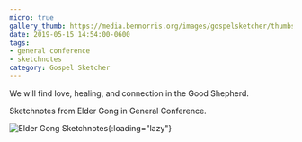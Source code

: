 ```yaml
---
micro: true
gallery_thumb: https://media.bennorris.org/images/gospelsketcher/thumbs/apr-19-gong.jpg
date: 2019-05-15 14:54:00-0600
tags:
- general conference
- sketchnotes
category: Gospel Sketcher
---
```


We will find love, healing, and connection in the Good Shepherd.

Sketchnotes from Elder Gong in General Conference.

![Elder Gong Sketchnotes](https://media.bennorris.org/images/gospelsketcher/general-conference/apr-2019/apr-19-gong.jpg){:loading="lazy"}